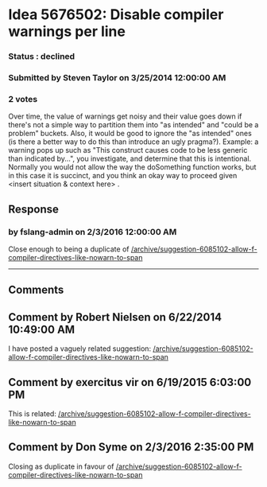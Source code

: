 # Idea 5676502: Disable compiler warnings per line #

### Status : declined

### Submitted by Steven Taylor on 3/25/2014 12:00:00 AM

### 2 votes

Over time, the value of warnings get noisy and their value goes down if there's not a simple way to partition them into "as intended" and "could be a problem" buckets. Also, it would be good to ignore the "as intended" ones (is there a better way to do this than introduce an ugly pragma?).
Example: a warning pops up such as "This construct causes code to be less generic than indicated by...", you investigate, and determine that this is intentional. Normally you would not allow the way the doSomething function works, but in this case it is succinct, and you think an okay way to proceed given <insert situation & context here> .



## Response 
### by fslang-admin on 2/3/2016 12:00:00 AM

Close enough to being a duplicate of [/archive/suggestion-6085102-allow-f-compiler-directives-like-nowarn-to-span](/archive/suggestion-6085102-allow-f-compiler-directives-like-nowarn-to-span.md)

------------------------
## Comments


## Comment by Robert Nielsen on 6/22/2014 10:49:00 AM
I have posted a vaguely related suggestion: [/archive/suggestion-6085102-allow-f-compiler-directives-like-nowarn-to-span](/archive/suggestion-6085102-allow-f-compiler-directives-like-nowarn-to-span.md)


## Comment by exercitus vir on 6/19/2015 6:03:00 PM
This is related: [/archive/suggestion-6085102-allow-f-compiler-directives-like-nowarn-to-span](/archive/suggestion-6085102-allow-f-compiler-directives-like-nowarn-to-span.md)


## Comment by Don Syme on 2/3/2016 2:35:00 PM
Closing as duplicate in favour of [/archive/suggestion-6085102-allow-f-compiler-directives-like-nowarn-to-span](/archive/suggestion-6085102-allow-f-compiler-directives-like-nowarn-to-span.md)

